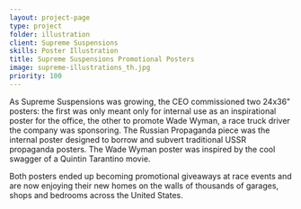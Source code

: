 ```yaml
---
layout: project-page
type: project
folder: illustration
client: Supreme Suspensions
skills: Poster Illustration
title: Supreme Suspensions Promotional Posters
image: supreme-illustrations_th.jpg
priority: 100
---
```


As Supreme Suspensions was growing, the CEO commissioned two 24x36" posters: the first was only meant only for internal use as an inspirational poster for the office, the other to promote Wade Wyman, a race truck driver the company was sponsoring. The Russian Propaganda piece was the internal poster designed to borrow and subvert traditional USSR propaganda posters. The Wade Wyman poster was inspired by the cool swagger of a Quintin Tarantino movie.

Both posters ended up becoming promotional giveaways at race events and are now enjoying their new homes on the walls of thousands of garages, shops and bedrooms across the United States.